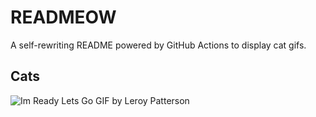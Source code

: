 # READMEOW

A self-rewriting README powered by GitHub Actions to display cat gifs.

## Cats

![Im Ready Lets Go GIF by Leroy Patterson](https://media4.giphy.com/media/CjmvTCZf2U3p09Cn0h/200.gif?cid=9acd02da6tp4r9h1ulwl0tupx0bucvzjs47o93lhmdud9nnu&ep=v1_gifs_search&rid=200.gif&ct=g)
